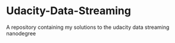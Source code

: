 # Udacity-Data-Streaming
A repository containing my solutions to the udacity data streaming nanodegree

